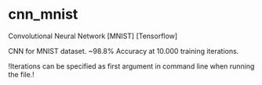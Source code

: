 # cnn_mnist
Convolutional Neural Network [MNIST] [Tensorflow]

CNN for MNIST dataset. ~98.8% Accuracy at 10.000 training iterations.

!Iterations can be specified as first argument in command line when running the file.!
